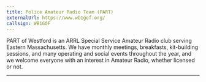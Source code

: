 ```yaml
---
title: Police Amateur Radio Team (PART)
externalUrl: https://www.wb1gof.org/
callsign: WB1GOF
---
```


PART of Westford is an ARRL Special Service Amateur Radio club serving Eastern Massachusetts. We have monthly meetings, breakfasts, kit-building sessions, and many operating and social events throughout the year, and we welcome everyone with an interest in Amateur Radio, whether licensed or not. 

---

